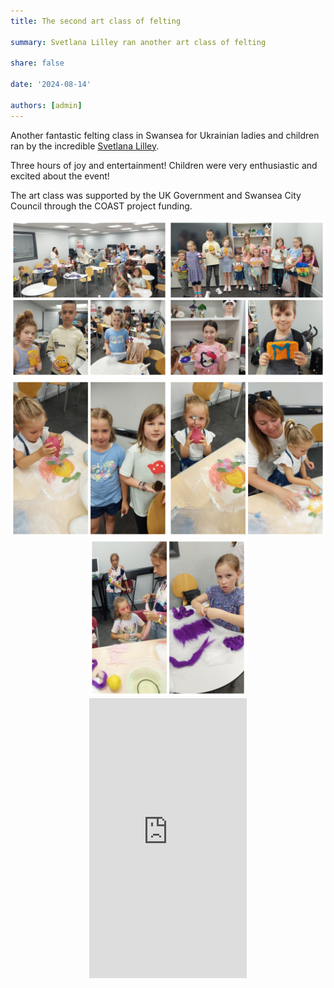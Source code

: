 ```yaml
---
title: The second art class of felting

summary: Svetlana Lilley ran another art class of felting

share: false

date: '2024-08-14' 

authors: [admin]
---
```


Another fantastic felting class in Swansea for Ukrainian ladies and children ran by the incredible <a href="https://www.facebook.com/svetlana.lilley" target="_blank">Svetlana Lilley</a>.

Three hours of joy and entertainment! Children were very enthusiastic and excited about the event!

The art class was supported by the UK Government and Swansea City Council through the COAST project funding.

<div style="margin-top: 0; text-align: center;"><img src="art-1.jpg" alt="art class" width="50%" style="display: inline; margin-top: 0;"/><img src="art-2.jpg" alt="art class" width="50%" style="display: inline; margin-top: 0;"/></div>

<div style="margin-top: 0; text-align: center;"><img src="art-3.jpg" alt="art class" width="50%" style="display: inline; margin-top: 0;"/><img src="art-4.jpg" alt="art class" width="50%" style="display: inline; margin-top: 0;"/></div>

<div style="margin-top: 0; text-align: center;"><img src="art-5.jpg" alt="art class" width="50%" style="display: inline; margin-top: 0;"/></div>

<div style="display: flex; justify-content: center; align-items: center; height: 100%; width: 100%;">
    <div style="position: relative; width: 50%; height: 0; padding-bottom: 88.89%;">
        <iframe src="https://www.youtube.com/embed/J678sj3JK7A" style="position: absolute; top: 0; left: 0; width: 100%; height: 100%;" frameborder="0" allow="accelerometer; autoplay; clipboard-write; encrypted-media; gyroscope; picture-in-picture" allowfullscreen></iframe>
    </div>
</div> 